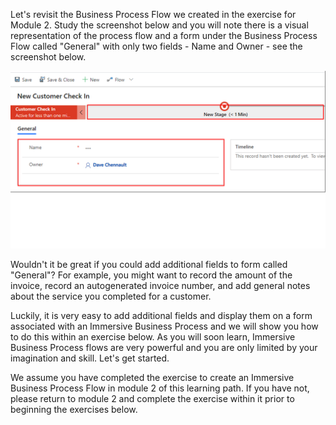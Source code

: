 Let's revisit the Business Process Flow we created in the exercise for
Module 2. Study the screenshot below and you will note there is a visual
representation of the process flow and a form under the Business Process
Flow called "General" with only two fields - Name and Owner - see the
screenshot below.

![Immersive Business Process Flow with only 2 fields on main form](../media/5-immersive-process-flow-2-fields.png)

Wouldn't it be great if you could add additional fields to form called
"General"? For example, you might want to record the amount of the
invoice, record an autogenerated invoice number, and add general notes
about the service you completed for a customer.

Luckily, it is very easy to add additional fields and display them on a
form associated with an Immersive Business Process and we will show you
how to do this within an exercise below. As you will soon learn,
Immersive Business Process flows are very powerful and you are only
limited by your imagination and skill. Let's get started.

We assume you have completed the exercise to create an
Immersive Business Process Flow in module 2 of this learning path. If
you have not, please return to module 2 and complete the exercise within
it prior to beginning the exercises below.